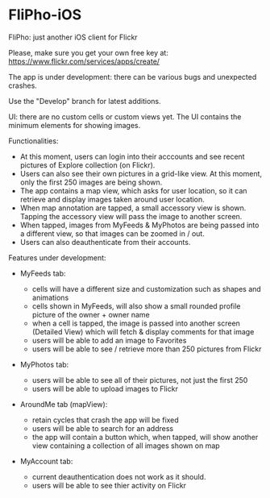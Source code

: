 # FliPho-iOS
FliPho: just another iOS client for Flickr

Please, make sure you get your own free key at: https://www.flickr.com/services/apps/create/

The app is under development: there can be various bugs and unexpected crashes.

Use the "Develop" branch for latest additions.

UI: there are no custom cells or custom views yet. The UI contains the minimum elements for showing images.

Functionalities:

- At this moment, users can login into their acccounts and see recent pictures of Explore collection (on Flickr).
- Users can also see their own pictures in a grid-like view. At this moment, only the first 250 images are being shown.
- The app contains a map view, which asks for user location, so it can retrieve and display images taken around user location.
- When map annotation are tapped, a small accessory view is shown. Tapping the accessory view will pass the image to another screen.
- When tapped, images from MyFeeds & MyPhotos are being passed into a different view, so that images can be zoomed in / out.
- Users can also deauthenticate from their accounts.

Features under development:

- MyFeeds tab: 
  - cells will have a different size and customization such as shapes and animations
  - cells shown in MyFeeds, will also show a small rounded profile picture of the owner + owner name
  - when a cell is tapped, the image is passed into another screen (Detailed View) which will fetch & display comments for that image
  - users will be able to add an image to Favorites
  - users will be able to see / retrieve more than 250 pictures from Flickr


- MyPhotos tab:
  - users will be able to see all of their pictures, not just the first 250
  - users will be able to upload images to Flickr
  
- AroundMe tab (mapView):
  - retain cycles that crash the app will be fixed
  - users will be able to search for an address
  - the app will contain a button which, when tapped, will show another view containing a collection of all images shown on map
  
- MyAccount tab:
  - current deauthentication does not work as it should.
  - users will be able to see thier activity on Flickr
  
 
  
